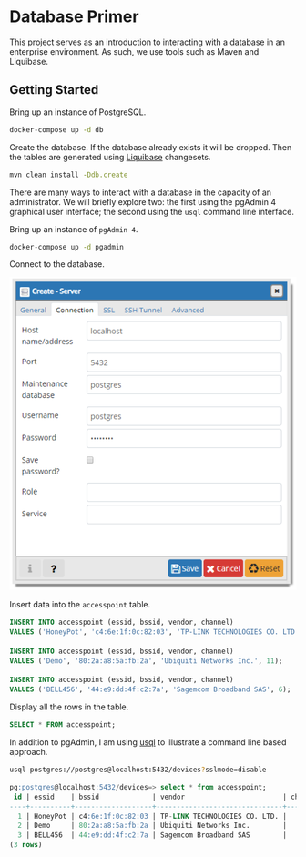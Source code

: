 # Database Primer

This project serves as an introduction to interacting with a database in an enterprise environment. As such, we use tools such as Maven and Liquibase.

## Getting Started

Bring up an instance of PostgreSQL.

```bash
docker-compose up -d db
```

Create the database. If the database already exists it will be dropped. Then the tables are generated using [Liquibase](https://www.liquibase.org/) changesets.

```bash
mvn clean install -Ddb.create
```

There are many ways to interact with a database in the capacity of an administrator. We will briefly explore two: the first using the pgAdmin 4 graphical user interface; the second using the `usql` command line interface.

Bring up an instance of `pgAdmin 4`.

```bash
docker-compose up -d pgadmin
```

Connect to the database.

![Create Server](doc/images/create-server.png)

Insert data into the `accesspoint` table.

```sql
INSERT INTO accesspoint (essid, bssid, vendor, channel)
VALUES ('HoneyPot', 'c4:6e:1f:0c:82:03', 'TP-LINK TECHNOLOGIES CO. LTD.', 4);

INSERT INTO accesspoint (essid, bssid, vendor, channel)
VALUES ('Demo', '80:2a:a8:5a:fb:2a', 'Ubiquiti Networks Inc.', 11);

INSERT INTO accesspoint (essid, bssid, vendor, channel)
VALUES ('BELL456', '44:e9:dd:4f:c2:7a', 'Sagemcom Broadband SAS', 6);
```

Display all the rows in the table.

```sql
SELECT * FROM accesspoint;
```

In addition to pgAdmin, I am using [usql](https://github.com/xo/usql) to illustrate a command line based approach.

```bash
usql postgres://postgres@localhost:5432/devices?sslmode=disable
```

```sql
pg:postgres@localhost:5432/devices=> select * from accesspoint;
 id | essid    | bssid             | vendor                        | channel
----+----------+-------------------+-------------------------------+---------
  1 | HoneyPot | c4:6e:1f:0c:82:03 | TP-LINK TECHNOLOGIES CO. LTD. |       4
  2 | Demo     | 80:2a:a8:5a:fb:2a | Ubiquiti Networks Inc.        |      11
  3 | BELL456  | 44:e9:dd:4f:c2:7a | Sagemcom Broadband SAS        |       6
(3 rows)
```
